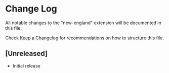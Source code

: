 # Change Log

All notable changes to the "new-england" extension will be documented in this file.

Check [Keep a Changelog](http://keepachangelog.com/) for recommendations on how to structure this file.

## [Unreleased]

- Initial release
